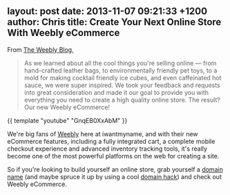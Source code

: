 layout: post
date: 2013-11-07 09:21:33 +1200
author: Chris
title: Create Your Next Online Store With Weebly eCommerce
----

From [The Weebly Blog](http://blog.weebly.com/2/post/2013/11/the-new-weebly-ecommerce-has-arrived.html), 

> As we learned about all the cool things you're selling online — from hand-crafted leather bags, to environmentally friendly pet toys, to a mold for making cocktail friendly ice cubes, and even caffeinated hot sauce, we were super inspired. We took your feedback and requests into great consideration and made it our goal to provide you with everything you need to create a high quality online store. The result? Our new Weebly eCommerce!

{{ template "youtube" "GnqEB0XxAbM" }}

<!-- excerpt -->

We're big fans of [Weebly](http://www.weebly.com) here at iwantmyname, and with their new eCommerce features, including a fully integrated cart, a complete mobile checkout experience and advanced inventory tracking tools, it's really become one of the most powerful platforms on the web for creating a site.

<!-- /excerpt -->

So if you're looking to build yourself an online store, grab yourself a [domain name](https://iwantmyname.com/features/applications/custom-domain-apps/websites/weebly-create-free-website-with-own-address) (and maybe spruce it up by using a cool [domain hack](https://iwantmyname.com/blog/2013/10/what-is-a-domain-hack-and-how-can-i-make-one.html)) and check out Weebly eCommerce.
